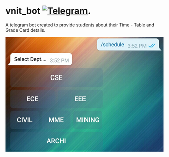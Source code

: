 # vnit_bot [![Telegram](https://github.com/python-telegram-bot/logos/blob/master/logo-text/png/ptb-logo-text_768.png?raw=true)](https://t.me/iri5_bot). 
A telegram bot created to provide students about their Time - Table and Grade Card details.

![Department Options](/images/1.JPG)
